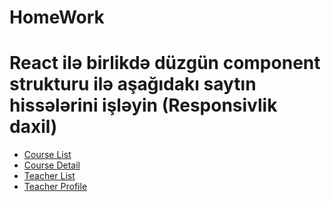 # HomeWork
# React ilə birlikdə düzgün component strukturu ilə aşağıdakı saytın hissələrini işləyin (Responsivlik daxil)
<ul>
<li>
<a href="https://etreeks.vercel.app/courses-list">Course List</a>
</li>
<li>
<a href="https://etreeks.vercel.app/course-details">Course Detail</a>
</li>
<li>
<a href="https://etreeks.vercel.app/teachers-list">Teacher List</a>
</li>
<li>
<a href="https://etreeks.vercel.app/teacher-profile">Teacher Profile</a>
</li>
</ul>
